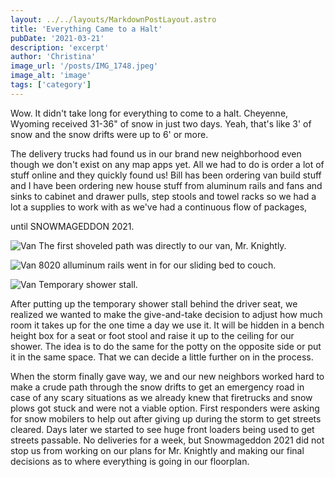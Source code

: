 ```yaml
---
layout: ../../layouts/MarkdownPostLayout.astro
title: 'Everything Came to a Halt'
pubDate: '2021-03-21'
description: 'excerpt'
author: 'Christina'
image_url: '/posts/IMG_1748.jpeg'
image_alt: 'image'
tags: ['category']
---
```


Wow. It didn't take long for everything to come to a halt. Cheyenne, Wyoming received 31-36" of snow in just two days. Yeah, that's like 3' of snow and the snow drifts were up to 6' or more.

The delivery trucks had found us in our brand new neighborhood even though we don't exist on any map apps yet. All we had to do is order a lot of stuff online and they quickly found us! Bill has been ordering van build stuff and I have been ordering new house stuff from aluminum rails and fans and sinks to cabinet and drawer pulls, step stools and towel racks so we had a lot a supplies to work with as we've had a continuous flow of packages,

until SNOWMAGEDDON 2021.

![Van](/posts/IMG_1654.jpeg)
The first shoveled path was directly to our van, Mr. Knightly.

![Van](/posts/IMG_1568.jpeg)
8020 alluminum rails went in for our sliding bed to couch.

![Van](/posts/IMG_1663.jpeg)
Temporary shower stall.

After putting up the temporary shower stall behind the driver seat, we realized we wanted to make the give-and-take decision to adjust how much room it takes up for the one time a day we use it. It will be hidden in a bench height box for a seat or foot stool and raise it up to the ceiling for our shower. The idea is to do the same for the potty on the opposite side or put it in the same space. That we can decide a little further on in the process.

When the storm finally gave way, we and our new neighbors worked hard to make a crude path through the snow drifts to get an emergency road in case of any scary situations as we already knew that firetrucks and snow plows got stuck and were not a viable option. First responders were asking for snow mobilers to help out after giving up during the storm to get streets cleared. Days later we started to see huge front loaders being used to get streets passable. No deliveries for a week, but Snowmageddon 2021 did not stop us from working on our plans for Mr. Knightly and making our final decisions as to where everything is going in our floorplan.
